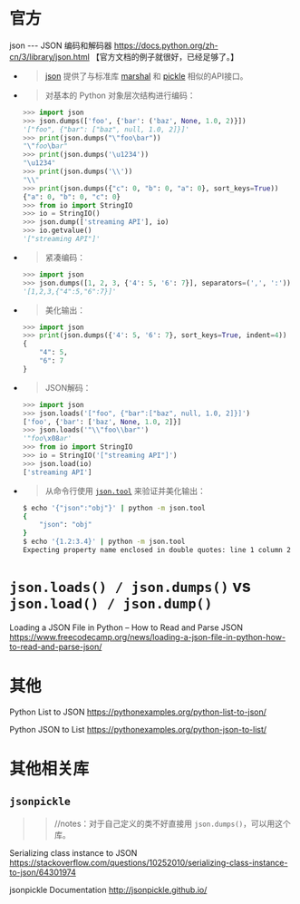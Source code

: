 
# 官方

json --- JSON 编码和解码器 https://docs.python.org/zh-cn/3/library/json.html 【官方文档的例子就很好，已经足够了。】
- > [json](https://docs.python.org/zh-cn/3/library/json.html#module-json) 提供了与标准库 [marshal](https://docs.python.org/zh-cn/3/library/marshal.html#module-marshal) 和 [pickle](https://docs.python.org/zh-cn/3/library/pickle.html#module-pickle) 相似的API接口。
- > 对基本的 Python 对象层次结构进行编码：
  ```py
  >>> import json
  >>> json.dumps(['foo', {'bar': ('baz', None, 1.0, 2)}])
  '["foo", {"bar": ["baz", null, 1.0, 2]}]'
  >>> print(json.dumps("\"foo\bar"))
  "\"foo\bar"
  >>> print(json.dumps('\u1234'))
  "\u1234"
  >>> print(json.dumps('\\'))
  "\\"
  >>> print(json.dumps({"c": 0, "b": 0, "a": 0}, sort_keys=True))
  {"a": 0, "b": 0, "c": 0}
  >>> from io import StringIO
  >>> io = StringIO()
  >>> json.dump(['streaming API'], io)
  >>> io.getvalue()
  '["streaming API"]'
  ```
- > 紧凑编码：
  ```py
  >>> import json
  >>> json.dumps([1, 2, 3, {'4': 5, '6': 7}], separators=(',', ':'))
  '[1,2,3,{"4":5,"6":7}]'
  ```
- > 美化输出：
  ```py
  >>> import json
  >>> print(json.dumps({'4': 5, '6': 7}, sort_keys=True, indent=4))
  {
      "4": 5,
      "6": 7
  }
  ```
- > JSON解码：
  ```py
  >>> import json
  >>> json.loads('["foo", {"bar":["baz", null, 1.0, 2]}]')
  ['foo', {'bar': ['baz', None, 1.0, 2]}]
  >>> json.loads('"\\"foo\\bar"')
  '"foo\x08ar'
  >>> from io import StringIO
  >>> io = StringIO('["streaming API"]')
  >>> json.load(io)
  ['streaming API']
  ```
- > 从命令行使用 [`json.tool`](https://docs.python.org/zh-cn/3/library/json.html#module-json.tool) 来验证并美化输出：
  ```sh
  $ echo '{"json":"obj"}' | python -m json.tool
  {
      "json": "obj"
  }
  $ echo '{1.2:3.4}' | python -m json.tool
  Expecting property name enclosed in double quotes: line 1 column 2 (char 1)
  ```

# `json.loads() / json.dumps()` vs `json.load() / json.dump()`

Loading a JSON File in Python – How to Read and Parse JSON https://www.freecodecamp.org/news/loading-a-json-file-in-python-how-to-read-and-parse-json/

# 其他

Python List to JSON https://pythonexamples.org/python-list-to-json/

Python JSON to List https://pythonexamples.org/python-json-to-list/

# 其他相关库

## `jsonpickle`
>> //notes：对于自己定义的类不好直接用 `json.dumps()`，可以用这个库。

Serializing class instance to JSON https://stackoverflow.com/questions/10252010/serializing-class-instance-to-json/64301974

jsonpickle Documentation http://jsonpickle.github.io/
